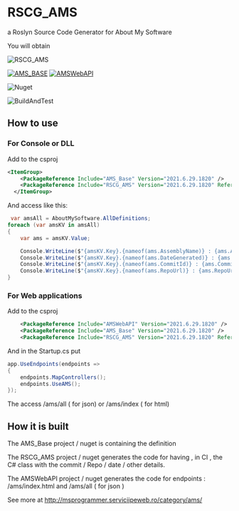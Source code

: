 # RSCG_AMS
a Roslyn Source Code Generator for About My Software

You will obtain

![RSCG_AMS](https://ignatandrei.github.io/RSCG_AMS/result.png "RSCG_AMS Generated")

 [![AMS_BASE](https://img.shields.io/nuget/v/AMS_Base?label=AMS_Base)](https://www.nuget.org/packages/AMS_Base/)
 [![AMSWebAPI](https://img.shields.io/nuget/v/AMSWebAPI?label=AMSWebAPI)](https://www.nuget.org/packages/AMSWebAPI/)
 

![Nuget](https://img.shields.io/nuget/v/RSCG_AMS?label=RSCG_AMS)

![BuildAndTest](https://github.com/ignatandrei/RSCG_AMS/actions/workflows/dotnet.yml/badge.svg)

## How to use
### For Console or DLL 

Add to the csproj
```xml 
<ItemGroup>
    <PackageReference Include="AMS_Base" Version="2021.6.29.1820" />
    <PackageReference Include="RSCG_AMS" Version="2021.6.29.1820" ReferenceOutputAssembly="false" OutputItemType="Analyzer" />
  </ItemGroup>
```

And access like this:
```csharp
 var amsAll = AboutMySoftware.AllDefinitions;
foreach (var amsKV in amsAll)
{
    var ams = amsKV.Value;

    Console.WriteLine($"{amsKV.Key}.{nameof(ams.AssemblyName)} : {ams.AssemblyName}");
    Console.WriteLine($"{amsKV.Key}.{nameof(ams.DateGenerated)} : {ams.DateGenerated}");
    Console.WriteLine($"{amsKV.Key}.{nameof(ams.CommitId)} : {ams.CommitId}");
    Console.WriteLine($"{amsKV.Key}.{nameof(ams.RepoUrl)} : {ams.RepoUrl}");
}
```

### For  Web applications

Add to the csproj
```xml 
    <PackageReference Include="AMSWebAPI" Version="2021.6.29.1820" />
    <PackageReference Include="AMS_Base" Version="2021.6.29.1820" />
    <PackageReference Include="RSCG_AMS" Version="2021.6.29.1820" ReferenceOutputAssembly="false" OutputItemType="Analyzer" />

```

And in the Startup.cs put

```csharp
app.UseEndpoints(endpoints =>
{
    endpoints.MapControllers();
    endpoints.UseAMS();
});
```

The access /ams/all ( for json)  or /ams/index ( for html)

## How it is built

The AMS_Base project / nuget is containing the definition

The RSCG_AMS project / nuget generates the code for having , in CI , the C# class with the commit / Repo / date / other details.

The AMSWebAPI project / nuget generates the code for endpoints  :  /ams/index.html and /ams/all ( for json )

See more at http://msprogrammer.serviciipeweb.ro/category/ams/

